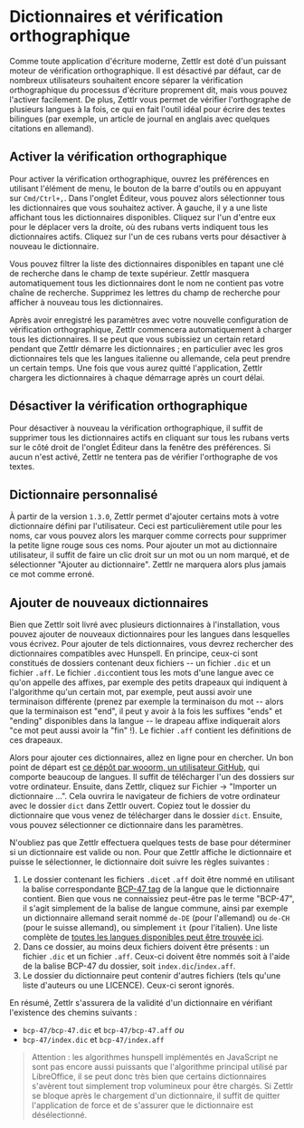 # Dictionnaires et vérification orthographique

Comme toute application d'écriture moderne, Zettlr est doté d'un puissant moteur de vérification orthographique. Il est désactivé par défaut, car de nombreux utilisateurs souhaitent encore séparer la vérification orthographique du processus d'écriture proprement dit, mais vous pouvez l'activer facilement. De plus, Zettlr vous permet de vérifier l'orthographe de plusieurs langues à la fois, ce qui en fait l'outil idéal pour écrire des textes bilingues (par exemple, un article de journal en anglais avec quelques citations en allemand).

## Activer la vérification orthographique

Pour activer la vérification orthographique, ouvrez les préférences en utilisant l'élément de menu, le bouton de la barre d'outils ou en appuyant sur `Cmd/Ctrl+,`. Dans l'onglet Éditeur, vous pouvez alors sélectionner tous les dictionnaires que vous souhaitez activer. À gauche, il y a une liste affichant tous les dictionnaires disponibles. Cliquez sur l'un d'entre eux pour le déplacer vers la droite, où des rubans verts indiquent tous les dictionnaires actifs. Cliquez sur l'un de ces rubans verts pour désactiver à nouveau le dictionnaire.

Vous pouvez filtrer la liste des dictionnaires disponibles en tapant une clé de recherche dans le champ de texte supérieur. Zettlr masquera automatiquement tous les dictionnaires dont le nom ne contient pas votre chaîne de recherche. Supprimez les lettres du champ de recherche pour afficher à nouveau tous les dictionnaires.

Après avoir enregistré les paramètres avec votre nouvelle configuration de vérification orthographique, Zettlr commencera automatiquement à charger tous les dictionnaires. Il se peut que vous subissiez un certain retard pendant que Zettlr démarre les dictionnaires ; en particulier avec les gros dictionnaires tels que les langues italienne ou allemande, cela peut prendre un certain temps. Une fois que vous aurez quitté l'application, Zettlr chargera les dictionnaires à chaque démarrage après un court délai.

## Désactiver la vérification orthographique

Pour désactiver à nouveau la vérification orthographique, il suffit de supprimer tous les dictionnaires actifs en cliquant sur tous les rubans verts sur le côté droit de l'onglet Éditeur dans la fenêtre des préférences. Si aucun n'est activé, Zettlr ne tentera pas de vérifier l'orthographe de vos textes.

## Dictionnaire personnalisé

À partir de la version `1.3.0`, Zettlr permet d'ajouter certains mots à votre dictionnaire défini par l'utilisateur. Ceci est particulièrement utile pour les noms, car vous pouvez alors les marquer comme corrects pour supprimer la petite ligne rouge sous ces noms. Pour ajouter un mot au dictionnaire utilisateur, il suffit de faire un clic droit sur un mot ou un nom marqué, et de sélectionner "Ajouter au dictionnaire". Zettlr ne marquera alors plus jamais ce mot comme erroné.

## Ajouter de nouveaux dictionnaires

Bien que Zettlr soit livré avec plusieurs dictionnaires à l'installation, vous pouvez ajouter de nouveaux dictionnaires pour les langues dans lesquelles vous écrivez. Pour ajouter de tels dictionnaires, vous devrez rechercher des dictionnaires compatibles avec Hunspell. En principe, ceux-ci sont constitués de dossiers contenant deux fichiers -- un fichier `.dic` et un fichier `.aff`. Le fichier `.dic`contient tous les mots d'une langue avec ce qu'on appelle des affixes, par exemple des petits drapeaux qui indiquent à l'algorithme qu'un certain mot, par exemple, peut aussi avoir une terminaison différente (prenez par exemple la terminaison du mot -- alors que la terminaison est "end", il peut y avoir à la fois les suffixes "ends" et "ending" disponibles dans la langue -- le drapeau affixe indiquerait alors "ce mot peut aussi avoir la "fin" !). Le fichier `.aff` contient les définitions de ces drapeaux.

Alors pour ajouter ces dictionnaires, allez en ligne pour en chercher. Un bon point de départ est [ce dépôt par wooorm, un utilisateur GitHub](https://github.com/wooorm/dictionaries), qui comporte beaucoup de langues. Il suffit de télécharger l'un des dossiers sur votre ordinateur. Ensuite, dans Zettlr, cliquez sur Fichier -> "Importer un dictionnaire ...". Cela ouvrira le navigateur de fichiers de votre ordinateur avec le dossier `dict` dans Zettlr ouvert. Copiez tout le dossier du dictionnaire que vous venez de télécharger dans le dossier `dict`. Ensuite, vous pouvez sélectionner ce dictionnaire dans les paramètres.

N'oubliez pas que Zettlr effectuera quelques tests de base pour déterminer si un dictionnaire est valide ou non. Pour que Zettlr affiche le dictionnaire et puisse le sélectionner, le dictionnaire doit suivre les règles suivantes :

1. Le dossier contenant les fichiers `.dic`et `.aff` doit être nommé en utilisant la balise correspondante [BCP-47 tag](https://tools.ietf.org/html/bcp47) de la langue que le dictionnaire contient. Bien que vous ne connaissiez peut-être pas le terme "BCP-47", il s'agit simplement de la balise de langue commune, ainsi par exemple un dictionnaire allemand serait nommé `de-DE` (pour l'allemand) ou `de-CH` (pour le suisse allemand), ou simplement `it` (pour l'italien). Une liste complète de [toutes les langues disponibles peut être trouvée ici](https://www.iana.org/assignments/language-subtag-registry/language-subtag-registry).
2. Dans ce dossier, au moins deux fichiers doivent être présents : un fichier `.dic` et un fichier `.aff`. Ceux-ci doivent être nommés soit à l'aide de la balise BCP-47 du dossier, soit `index.dic`/`index.aff`.
3. Le dossier du dictionnaire peut contenir d'autres fichiers (tels qu'une liste d'auteurs ou une LICENCE). Ceux-ci seront ignorés.

En résumé, Zettlr s'assurera de la validité d'un dictionnaire en vérifiant l'existence des chemins suivants :

- `bcp-47/bcp-47.dic` et `bcp-47/bcp-47.aff` _ou_
- `bcp-47/index.dic` et `bcp-47/index.aff`

> Attention : les algorithmes hunspell implémentés en JavaScript ne sont pas encore aussi puissants que l'algorithme principal utilisé par LibreOffice, il se peut donc très bien que certains dictionnaires s'avèrent tout simplement trop volumineux pour être chargés. Si Zettlr se bloque après le chargement d'un dictionnaire, il suffit de quitter l'application de force et de s'assurer que le dictionnaire est désélectionné.